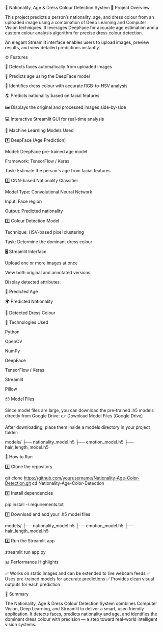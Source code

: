 🧠 Nationality, Age & Dress Colour Detection System
📘 Project Overview

This project predicts a person’s nationality, age, and dress colour from an uploaded image using a combination of Deep Learning and Computer Vision techniques.
It leverages DeepFace for accurate age estimation and a custom colour analysis algorithm for precise dress colour detection.

An elegant Streamlit interface enables users to upload images, preview results, and view detailed predictions instantly.

⚙️ Features

🧍 Detects faces automatically from uploaded images

🎂 Predicts age using the DeepFace model

👕 Identifies dress colour with accurate RGB-to-HSV analysis

🌎 Predicts nationality based on facial features

🖼️ Displays the original and processed images side-by-side

💻 Interactive Streamlit GUI for real-time analysis

🧠 Machine Learning Models Used

1️⃣ DeepFace (Age Prediction)

Model: DeepFace pre-trained age model

Framework: TensorFlow / Keras

Task: Estimate the person's age from facial features

2️⃣ CNN-based Nationality Classifier

Model Type: Convolutional Neural Network

Input: Face region

Output: Predicted nationality

3️⃣ Colour Detection Model

Technique: HSV-based pixel clustering

Task: Determine the dominant dress colour

🖥️ Streamlit Interface

Upload one or more images at once

View both original and annotated versions

Display detected attributes:

👶 Predicted Age

🌍 Predicted Nationality

🎨 Detected Dress Colour

🧰 Technologies Used

Python

OpenCV

NumPy

DeepFace

TensorFlow / Keras

Streamlit

Pillow

📦 Model Files

Since model files are large, you can download the pre-trained .h5 models directly from Google Drive:
👉 Download Model Files (Google Drive)

After downloading, place them inside a models directory in your project folder:

models/
├── nationality_model.h5
├── emotion_model.h5
├── hair_length_model.h5

🚀 How to Run

1️⃣ Clone the repository

git clone https://github.com/yourusername/Nationality-Age-Color-Detection.git
cd Nationality-Age-Color-Detection


2️⃣ Install dependencies

pip install -r requirements.txt


3️⃣ Download and add your .h5 model files

models/
├── nationality_model.h5
├── emotion_model.h5
├── hair_length_model.h5


4️⃣ Run the Streamlit app

streamlit run app.py

📊 Performance Highlights

✅ Works on static images and can be extended to live webcam feeds
✅ Uses pre-trained models for accurate predictions
✅ Provides clean visual outputs for each prediction

💬 Summary

The Nationality, Age & Dress Colour Detection System combines Computer Vision, Deep Learning, and Streamlit to deliver a smart, user-friendly application.
It detects faces, predicts nationality and age, and identifies the dominant dress colour with precision — a step toward real-world intelligent vision systems.
